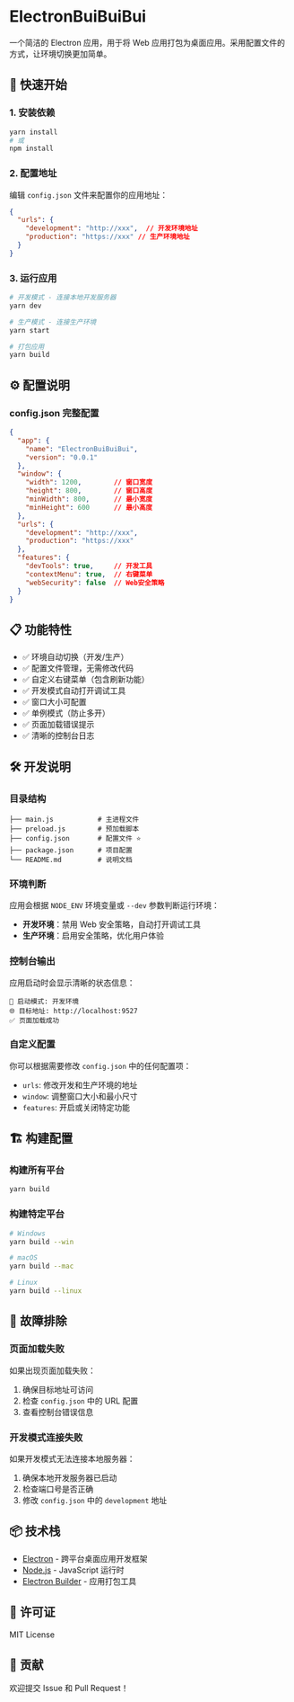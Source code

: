 # ElectronBuiBuiBui

一个简洁的 Electron 应用，用于将 Web 应用打包为桌面应用。采用配置文件的方式，让环境切换更加简单。

## 🚀 快速开始

### 1. 安装依赖

```bash
yarn install
# 或
npm install
```

### 2. 配置地址

编辑 `config.json` 文件来配置你的应用地址：

```json
{
  "urls": {
    "development": "http://xxx",  // 开发环境地址
    "production": "https://xxx" // 生产环境地址
  }
}
```

### 3. 运行应用

```bash
# 开发模式 - 连接本地开发服务器
yarn dev

# 生产模式 - 连接生产环境
yarn start

# 打包应用
yarn build
```

## ⚙️ 配置说明

### config.json 完整配置

```json
{
  "app": {
    "name": "ElectronBuiBuiBui",
    "version": "0.0.1"
  },
  "window": {
    "width": 1200,        // 窗口宽度
    "height": 800,        // 窗口高度
    "minWidth": 800,      // 最小宽度
    "minHeight": 600      // 最小高度
  },
  "urls": {
    "development": "http://xxx",
    "production": "https://xxx"
  },
  "features": {
    "devTools": true,     // 开发工具
    "contextMenu": true,  // 右键菜单
    "webSecurity": false  // Web安全策略
  }
}
```

## 📋 功能特性

- ✅ 环境自动切换（开发/生产）
- ✅ 配置文件管理，无需修改代码
- ✅ 自定义右键菜单（包含刷新功能）
- ✅ 开发模式自动打开调试工具
- ✅ 窗口大小可配置
- ✅ 单例模式（防止多开）
- ✅ 页面加载错误提示
- ✅ 清晰的控制台日志

## 🛠️ 开发说明

### 目录结构

```
├── main.js           # 主进程文件
├── preload.js        # 预加载脚本
├── config.json       # 配置文件 ⭐
├── package.json      # 项目配置
└── README.md         # 说明文档
```

### 环境判断

应用会根据 `NODE_ENV` 环境变量或 `--dev` 参数判断运行环境：

- **开发环境**：禁用 Web 安全策略，自动打开调试工具
- **生产环境**：启用安全策略，优化用户体验

### 控制台输出

应用启动时会显示清晰的状态信息：

```
🚀 启动模式: 开发环境
🌐 目标地址: http://localhost:9527
✅ 页面加载成功
```

### 自定义配置

你可以根据需要修改 `config.json` 中的任何配置项：

- `urls`: 修改开发和生产环境的地址
- `window`: 调整窗口大小和最小尺寸
- `features`: 开启或关闭特定功能

## 🏗️ 构建配置

### 构建所有平台

```bash
yarn build
```

### 构建特定平台

```bash
# Windows
yarn build --win

# macOS
yarn build --mac

# Linux
yarn build --linux
```

## 🔧 故障排除

### 页面加载失败

如果出现页面加载失败：

1. 确保目标地址可访问
2. 检查 `config.json` 中的 URL 配置
3. 查看控制台错误信息

### 开发模式连接失败

如果开发模式无法连接本地服务器：

1. 确保本地开发服务器已启动
2. 检查端口号是否正确
3. 修改 `config.json` 中的 `development` 地址

## 📦 技术栈

- [Electron](https://www.electronjs.org/) - 跨平台桌面应用开发框架
- [Node.js](https://nodejs.org/) - JavaScript 运行时
- [Electron Builder](https://www.electron.build/) - 应用打包工具

## 📄 许可证

MIT License

## 🤝 贡献

欢迎提交 Issue 和 Pull Request！